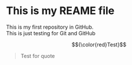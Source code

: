 # **This is my REAME file**
<p>This is my first repository in GitHub. <br>
This is just testing for Git and GitHub 	<br>

$${\color{red}Test}$$


> Test for quote </p>
